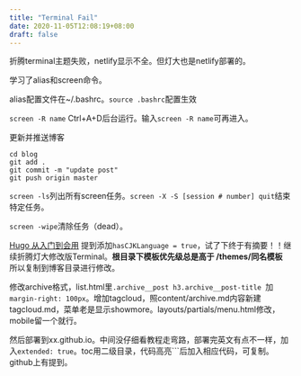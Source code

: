 ```yaml
---
title: "Terminal Fail"
date: 2020-11-05T12:08:19+08:00
draft: false
---
```

  折腾terminal主题失败，netlify显示不全。但灯大也是netlify部署的。
  
  学习了alias和screen命令。
  
  alias配置文件在~/.bashrc。`source .bashrc`配置生效
  
  `screen -R name` Ctrl+A+D后台运行。输入`screen -R name`可再进入。
   
   更新并推送博客
```
cd blog
git add .
git commit -m "update post"
git push origin master
```
    
 `screen -ls`列出所有screen任务。`screen -X -S [session # number] quit`结束特定任务。

 `screen -wipe`清除任务（dead）。
 
 
 [Hugo 从入门到会用](https://blog.olowolo.com/post/hugo-quick-start/) 提到添加`hasCJKLanguage = true`，试了下终于有摘要！！继续折腾灯大修改版Terminal。**根目录下模板优先级总是高于 /themes/同名模板** 所以复制到博客目录进行修改。
 
 修改archive格式，list.html里`.archive__post h3.archive__post-title `加`margin-right: 100px`。增加tagcloud，照content/archive.md内容新建tagcloud.md，菜单老是显示showmore。layouts/partials/menu.html修改，mobile留一个就行。
 
 然后部署到xx.github.io。中间没仔细看教程走弯路，部署完英文有点不一样，加入`extended: true`。toc用二级目录，代码高亮```后加入相应代码，可复制。github上有提到。